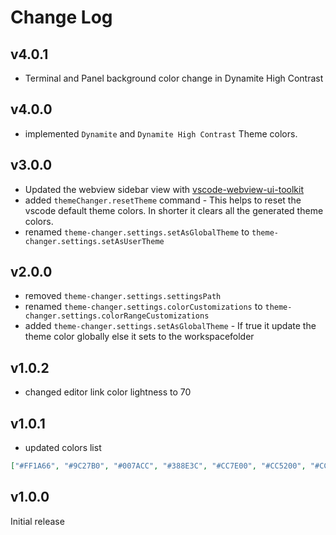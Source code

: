 # Change Log

## v4.0.1

- Terminal and Panel background color change in Dynamite High Contrast

## v4.0.0

- implemented `Dynamite` and `Dynamite High Contrast` Theme colors.

## v3.0.0

- Updated the webview sidebar view with [vscode-webview-ui-toolkit](https://github.com/microsoft/vscode-webview-ui-toolkit/blob/main/src/text-field/README.md)
- added `themeChanger.resetTheme` command - This helps to reset the vscode default theme colors. In shorter it clears all the generated theme colors.
- renamed `theme-changer.settings.setAsGlobalTheme` to `theme-changer.settings.setAsUserTheme`

## v2.0.0

- removed `theme-changer.settings.settingsPath`
- renamed `theme-changer.settings.colorCustomizations` to `theme-changer.settings.colorRangeCustomizations`
- added `theme-changer.settings.setAsGlobalTheme` - If true it update the theme color globally else it sets to the workspacefolder

## v1.0.2

- changed editor link color lightness to 70

## v1.0.1

- updated colors list

```json
["#FF1A66", "#9C27B0", "#007ACC", "#388E3C", "#CC7E00", "#CC5200", "#CC0000"]
```

## v1.0.0

Initial release
